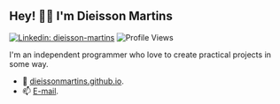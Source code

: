 ## Hey! 👋🏼 I'm Dieisson Martins

[![Linkedin: dieisson-martins](https://img.shields.io/badge/-Dieisson%20Martins-blue?style=flat-square&logo=Linkedin&logoColor=white&link=https://www.linkedin.com/in/dieisson-martins/)](https://www.linkedin.com/in/dieisson-martins/)
![Profile Views](https://komarev.com/ghpvc/?username=dieissonmartins&color=blue)

I'm an independent programmer who love to create practical projects in some way. 

- 🔗 [dieissonmartins.github.io](https://dieissonmartins.github.io/).
- 📫 [E-mail](mailto:dieisson.martins.santos@gmail.com).
